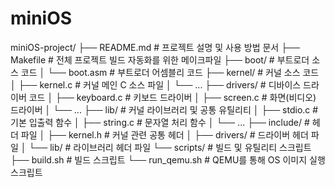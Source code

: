 # miniOS

miniOS-project/
├── README.md               # 프로젝트 설명 및 사용 방법 문서
├── Makefile                # 전체 프로젝트 빌드 자동화를 위한 메이크파일
├── boot/                   # 부트로더 소스 코드
│   └── boot.asm            # 부트로더 어셈블리 코드
├── kernel/                 # 커널 소스 코드
│   ├── kernel.c            # 커널 메인 C 소스 파일
│   └── ...
├── drivers/                # 디바이스 드라이버 코드
│   ├── keyboard.c          # 키보드 드라이버
│   ├── screen.c            # 화면(비디오) 드라이버
│   └── ...
├── lib/                    # 커널 라이브러리 및 공통 유틸리티
│   ├── stdio.c             # 기본 입출력 함수
│   ├── string.c            # 문자열 처리 함수
│   └── ...
├── include/                # 헤더 파일
│   ├── kernel.h            # 커널 관련 공통 헤더
│   ├── drivers/            # 드라이버 헤더 파일
│   └── lib/                # 라이브러리 헤더 파일
└── scripts/                # 빌드 및 유틸리티 스크립트
    ├── build.sh            # 빌드 스크립트
    └── run_qemu.sh         # QEMU를 통해 OS 이미지 실행 스크립트


